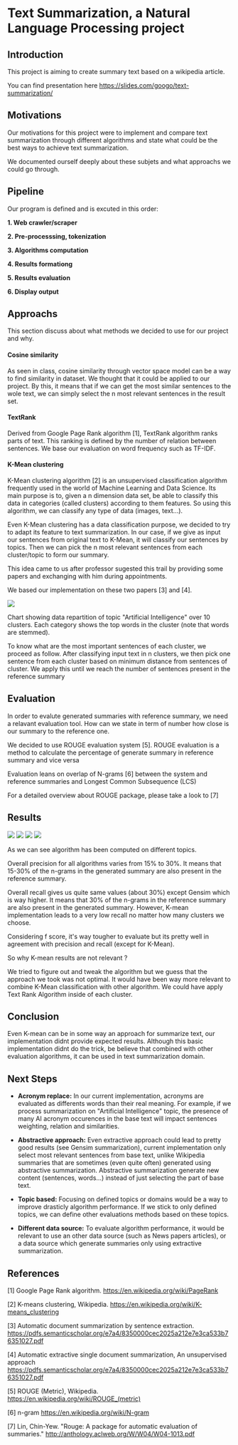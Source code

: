 # Text Summarization, a Natural Language Processing project

## Introduction

This project is aiming to create summary text based on a wikipedia article.

You can find presentation here https://slides.com/googo/text-summarization/


## Motivations

Our motivations for this project were to implement and compare text summarization through different algorithms and state what could be the best ways to achieve text summarization. 

We documented ourself deeply about these subjets and what approachs we could go through.


## Pipeline

Our program is defined and is excuted in this order:

**1. Web crawler/scraper**

**2. Pre-processsing, tokenization**

**3. Algorithms computation**

**4. Results formationg**

**5. Results evaluation**

**6. Display output**


## Approachs

This section discuss about what methods we decided to use for our project and why.

#### Cosine similarity

As seen in class, cosine similarity through vector space model can be a way to find similarity in dataset. We thought that it could be applied to our project. By this, it means that if we can get the most similar sentences to the wole text, we can simply select the n most relevant sentences in the result set.


#### TextRank

Derived from Google Page Rank algorithm [1], TextRank algorithm ranks parts of text. This ranking is defined by the number of relation between sentences. We base our evaluation on word frequency such as TF-IDF. 


#### K-Mean clustering

K-Mean clustering algorithm [2] is an unsupervised classification algorithm frequently used in the world of Machine Learning and Data Science. Its main purpose is to, given a n dimension data set, be able to classify this data in categories (called clusters) according to them features. So using this algorithm, we can classify any type of data (images, text...).

Even K-Mean clustering has a data classification purpose, we decided to try to adapt its feature to text summarization. In our case, if we give as input our sentences from original text to K-Mean, it will classify our sentences by topics. Then we can pick the n most relevant sentences from each cluster/topic to form our summary.

This idea came to us after professor sugested this trail by providing some papers and exchanging with him during appointments.

We based our implementation on these two papers [3] and [4].

<img src="https://s3.amazonaws.com/media-p.slid.es/uploads/475201/images/6258645/68747470733a2f2f73332e616d617a6f6e6177732e636f6d2f6d656469612d702e736c69642e65732f75706c6f6164732f3437353230312f696d616765732f363235363735372f7061737465642d66726f6d2d636c6970626f6172642e706e67.png" style="" data-natural-width="440" data-natural-height="668">

Chart showing data repartition of topic "Artificial Intelligence" over 10 clusters. Each category shows the top words in the cluster (note that words are stemmed).

To know what are the most important sentences of each cluster, we proceed as follow. After classifying input text in n clusters, we then pick one sentence from each cluster based on minimum distance from sentences of cluster. We apply this until we reach the number of sentences present in the reference summary

## Evaluation

In order to evalute generated summaries with reference summary, we need a relavant evaluation tool. How can we state in term of number how close is our summary to the reference one.

We decided to use ROUGE evaluation system [5]. ROUGE evaluation is a method to calculate the percentage of generate summary in reference summary and vice versa

Evaluation leans on overlap of N-grams [6] between the system and reference summaries and Longest Common Subsequence (LCS)

For a detailed overview about ROUGE package, please take a look to [7]

## Results

<img style="" data-natural-width="604" data-natural-height="339" data-lazy-loaded="" src="https://s3.amazonaws.com/media-p.slid.es/uploads/475201/images/6256676/pasted-from-clipboard.png">

<img data-natural-width="605" data-natural-height="340" style="" data-lazy-loaded="" src="https://s3.amazonaws.com/media-p.slid.es/uploads/475201/images/6258432/pasted-from-clipboard.png">

<img style="" data-natural-width="726" data-natural-height="440" data-lazy-loaded="" src="https://s3.amazonaws.com/media-p.slid.es/uploads/475201/images/6256666/pasted-from-clipboard.png">

<img style="" data-natural-width="605" data-natural-height="340" data-lazy-loaded="" src="https://s3.amazonaws.com/media-p.slid.es/uploads/475201/images/6258433/pasted-from-clipboard.png">

As we can see algorithm has been computed on different topics.

Overall precision for all algorithms varies from 15% to 30%. It means that 15-30% of the n-grams in the generated summary are also present in the reference summary.

Overall recall gives us quite same values (about 30%) except Gensim which is way higher. It means that 30% of the n-grams in the reference summary are also present in the generated summary. However, K-mean implementation leads to a very low recall no matter how many clusters we choose.

Considering f score, it's way tougher to evaluate but its pretty well in agreement with precision and recall (except for K-Mean).

So why K-mean results are not relevant ?

We tried to figure out and tweak the algorithm but we guess that the approach we took was not optimal. It would have been way more relevant to combine K-Mean classification with other algorithm. We could have apply Text Rank Algorithm inside of each cluster.


## Conclusion

Even K-mean can be in some way an approach for summarize text, our implementation didnt provide expected results. Although this basic implementation didnt do the trick, be believe that combined with other evaluation algorithms, it can be used in text summarization domain.


## Next Steps

- **Acronym replace:** In our current implementation, acronyms are evaluated as differents words than their real meaning. For example, if we process summarization on "Artificial Intelligence" topic, the presence of many AI acronym occurences in the base text will impact sentences weighting, relation and similarities.

- **Abstractive approach:** Even extractive approach could lead to pretty good results (see Gensim summarization), current implementation only select most relevant sentences from base text, unlike Wikipedia summaries that are sometimes (even quite often) generated using abstractive summarization. Abstractive summarization generate new content (sentences, words...) instead of just selecting the part of base text.

- **Topic based:** Focusing on defined topics or domains would be a way to improve drasticly algorithm performance. If we stick to only defined topics, we can define other evaluations methods based on these topics.

- **Different data source:** To evaluate algorithm performance, it would be relevant to use an other data source (such as News papers articles), or a data source which generate summaries only using extractive summarization.

## References

[1] Google Page Rank algorithm. https://en.wikipedia.org/wiki/PageRank

[2] K-means clustering, Wikipedia. https://en.wikipedia.org/wiki/K-means_clustering

[3] Automatic document summarization by sentence extraction. https://pdfs.semanticscholar.org/e7a4/8350000cec2025a212e7e3ca533b76351027.pdf

[4] Automatic extractive single document summarization, An unsupervised approach https://pdfs.semanticscholar.org/e7a4/8350000cec2025a212e7e3ca533b76351027.pdf

[5] ROUGE (Metric), Wikipedia. https://en.wikipedia.org/wiki/ROUGE_(metric)

[6] n-gram https://en.wikipedia.org/wiki/N-gram

[7] Lin, Chin-Yew. "Rouge: A package for automatic evaluation of summaries." http://anthology.aclweb.org/W/W04/W04-1013.pdf


